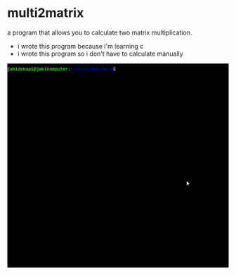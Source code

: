 # multi2matrix

a program that allows you to calculate two matrix multiplication.

- i wrote this program because i'm learning c
- i wrote this program so i don't have to calculate manually


<img src="a/demonstrasi.gif">